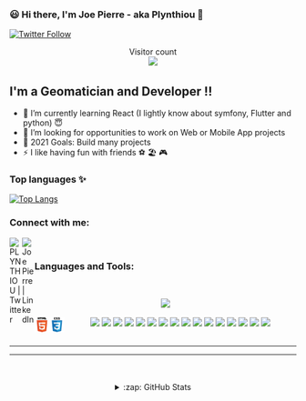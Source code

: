 ### 😃 Hi there, I'm Joe Pierre - aka Plynthiou 👋

[![Twitter Follow](https://img.shields.io/twitter/follow/PLYNTHIOU?color=1DA1F2&logo=twitter&style=for-the-badge)](https://twitter.com/intent/follow?original_referer=https%3A%2F%2Fgithub.com%2FPLYNTHIOU&screen_name=PLYNTHIOU)

<p align="center"> 
  Visitor count<br>
  <img src="https://profile-counter.glitch.me/joe-pierre/count.svg" />
</p>

## I'm a Geomatician and Developer !!

- 🌱 I’m currently learning React (I lightly know about symfony, Flutter and python) 😇
- 👯 I’m looking for opportunities to work on Web or Mobile App projects
- 🥅 2021 Goals: Build many projects
- ⚡ I like having fun with friends ⚽ 🏖️ 🎮 

### Top languages ✨

[![Top Langs](https://github-readme-stats.vercel.app/api/top-langs/?username=joe-pierre)](https://github.com/joe-pierre/github-readme-stats)

### Connect with me:

[<img align="left" alt="PLYNTHIOU | Twitter" width="22px" src="https://cdn.jsdelivr.net/npm/simple-icons@v3/icons/twitter.svg" />][twitter]
[<img align="left" alt="Joe Pierre | LinkedIn" width="22px" src="https://cdn.jsdelivr.net/npm/simple-icons@v3/icons/linkedin.svg" />][linkedin]

<br />

### Languages and Tools:

<br/>

<p align="center"><img src="https://img.shields.io/badge/MOST%20USED-TECH%20STACK%20&%20TOOLS-21618C?style=for-the-badge"/></p>	

<div align="center">
  

<img width="40" src="https://cdn.svgporn.com/logos/php.svg"/>
<img width="40" src="https://cdn.svgporn.com/logos/mysql.svg"/>
  
<img align="left" alt="HTML5" width="26px" src="https://raw.githubusercontent.com/github/explore/80688e429a7d4ef2fca1e82350fe8e3517d3494d/topics/html/html.png" />
<img align="left" alt="CSS3" width="26px" src="https://raw.githubusercontent.com/github/explore/80688e429a7d4ef2fca1e82350fe8e3517d3494d/topics/css/css.png" />
<img width="40" src="https://raw.githubusercontent.com/gilbarbara/logos/master/logos/javascript.svg"/>

<img width="40" src="https://cdn.svgporn.com/logos/java.svg"/>

<img width="40" src="https://cdn.svgporn.com/logos/dart.svg"/>

<img width="40" src="https://cdn.svgporn.com/logos/python.svg"/>
  
<img width="40" src="https://cdn.svgporn.com/logos/flutter.svg"/>
<img width="40" src="https://cdn.svgporn.com/logos/react.svg"/>
<img width="40" src="https://cdn.svgporn.com/logos/symfony.svg"/>

<img width="40" src="https://cdn.svgporn.com/logos/netlify.svg"/>

<img width="40" src="https://cdn.svgporn.com/logos/firebase.svg"/>
<img width="40" src="https://cdn.svgporn.com/logos/postgresql.svg"/>

<img width="40" src="https://cdn.svgporn.com/logos/bootstrap.svg"/>
<img width="40" src="https://cdn.svgporn.com/logos/scss.svg"/>

<img width="40" src="https://cdn.svgporn.com/logos/visual-studio-code.svg"/>

<img width="40" src="https://cdn.svgporn.com/logos/terminal.svg"/>
  
<br />
<br />

---


________
<br>
<br>

<details>
  <summary>:zap: GitHub Stats</summary>
  
  ![Anurag's GitHub stats](https://github-readme-stats.vercel.app/api?username=joe-pierre&show_icons=true&theme=radical)

</details>

[twitter]: https://twitter.com/PLYNTHIOU
[linkedin]: https://www.linkedin.com/in/joseph-pierre-gomis-772872104/
